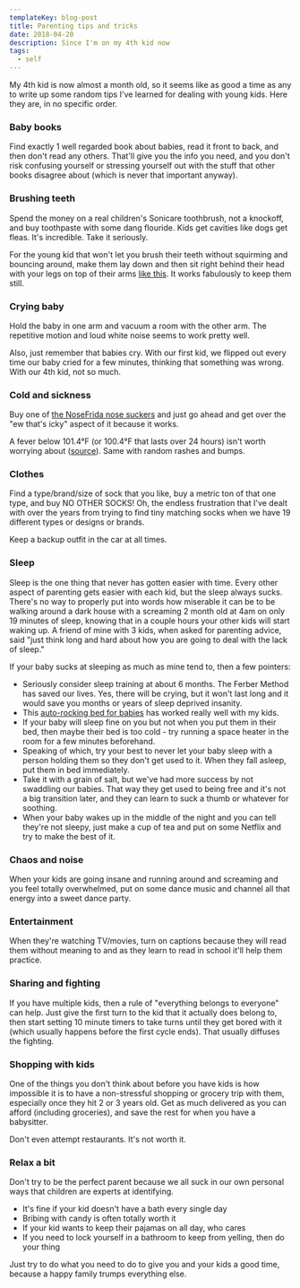 ```yaml
---
templateKey: blog-post
title: Parenting tips and tricks
date: 2018-04-20
description: Since I'm on my 4th kid now
tags:
  - self
---
```


My 4th kid is now almost a month old, so it seems like as good a time as any to write up some random tips I've learned for dealing with young kids. Here they are, in no specific order.

### Baby books

Find exactly 1 well regarded book about babies, read it front to back, and then don't read any others. That'll give you the info you need, and you don't risk confusing yourself or stressing yourself out with the stuff that other books disagree about (which is never that important anyway).

### Brushing teeth

Spend the money on a real children's Sonicare toothbrush, not a knockoff, and buy toothpaste with some dang flouride. Kids get cavities like dogs get fleas. It's incredible. Take it seriously.

For the young kid that won't let you brush their teeth without squirming and bouncing around, make them lay down and then sit right behind their head with your legs on top of their arms [like this](http://youtube.com/watch?v=5cgPeUc4t3k&toogles=0). It works fabulously to keep them still.

### Crying baby

Hold the baby in one arm and vacuum a room with the other arm. The repetitive motion and loud white noise seems to work pretty well.

Also, just remember that babies cry. With our first kid, we flipped out every time our baby cried for a few minutes, thinking that something was wrong. With our 4th kid, not so much.

### Cold and sickness

Buy one of [the NoseFrida nose suckers](https://smile.amazon.com/Nasal-Aspirator-NoseFrida-Snotsucker-Fridababy/dp/B00171WXII/ref=sr_1_4_a_it?ie=UTF8&qid=1524235626&sr=8-4&keywords=kid+nose+sucker) and just go ahead and get over the "ew that's icky" aspect of it because it works.

A fever below 101.4°F (or 100.4°F that lasts over 24 hours) isn't worth worrying about ([source](http://www.cfpc.ca/ProjectAssets/Templates/Resource.aspx?id=3596)). Same with random rashes and bumps.

### Clothes

Find a type/brand/size of sock that you like, buy a metric ton of that one type, and buy NO OTHER SOCKS! Oh, the endless frustration that I've dealt with over the years from trying to find tiny matching socks when we have 19 different types or designs or brands.

Keep a backup outfit in the car at all times. 

### Sleep

Sleep is the one thing that never has gotten easier with time. Every other aspect of parenting gets easier with each kid, but the sleep always sucks. There's no way to properly put into words how miserable it can be to be walking around a dark house with a screaming 2 month old at 4am on only 19 minutes of sleep, knowing that in a couple hours your other kids will start waking up. A friend of mine with 3 kids, when asked for parenting advice, said "just think long and hard about how you are going to deal with the lack of sleep."

If your baby sucks at sleeping as much as mine tend to, then a few pointers:

- Seriously consider sleep training at about 6 months. The Ferber Method has saved our lives. Yes, there will be crying, but it won't last long and it would save you months or years of sleep deprived insanity.
- This [auto-rocking bed for babies](https://smile.amazon.com/Fisher-Price-Auto-Rock-Sleeper-Stone/dp/B00NEO5UTU/ref=sr_1_4_s_it?s=baby-products&ie=UTF8&qid=1524236484&sr=1-4&keywords=rock+n+play) has worked really well with my kids.
- If your baby will sleep fine on you but not when you put them in their bed, then maybe their bed is too cold - try running a space heater in the room for a few minutes beforehand.
- Speaking of which, try your best to never let your baby sleep with a person holding them so they don't get used to it. When they fall asleep, put them in bed immediately.
- Take it with a grain of salt, but we've had more success by not swaddling our babies. That way they get used to being free and it's not a big transition later, and they can learn to suck a thumb or whatever for soothing. 
- When your baby wakes up in the middle of the night and you can tell they're not sleepy, just make a cup of tea and put on some Netflix and try to make the best of it.

### Chaos and noise

When your kids are going insane and running around and screaming and you feel totally overwhelmed, put on some dance music and channel all that energy into a sweet dance party.

### Entertainment

When they're watching TV/movies, turn on captions because they will read them without meaning to and as they learn to read in school it'll help them practice. 

### Sharing and fighting

If you have multiple kids, then a rule of "everything belongs to everyone" can help. Just give the first turn to the kid that it actually does belong to, then start setting 10 minute timers to take turns until they get bored with it (which usually happens before the first cycle ends). That usually diffuses the fighting. 

### Shopping with kids

One of the things you don't think about before you have kids is how impossible it is to have a non-stressful shopping or grocery trip with them, especially once they hit 2 or 3 years old. Get as much delivered as you can afford (including groceries), and save the rest for when you have a babysitter. 

Don't even attempt restaurants. It's not worth it.

### Relax a bit

Don't try to be the perfect parent because we all suck in our own personal ways that children are experts at identifying.

- It's fine if your kid doesn't have a bath every single day
- Bribing with candy is often totally worth it
- If your kid wants to keep their pajamas on all day, who cares
- If you need to lock yourself in a bathroom to keep from yelling, then do your thing

Just try to do what you need to do to give you and your kids a good time, because a happy family trumps everything else.
